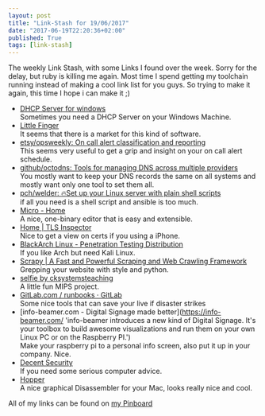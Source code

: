 ```yaml
---
layout: post
title: "Link-Stash for 19/06/2017"
date: "2017-06-19T22:20:36+02:00"
published: True
tags: [link-stash]
---
```


The weekly Link Stash, with some Links I found over the week. Sorry for the delay,
but ruby is killing me again. Most time I spend getting my toolchain running instead of making a
cool link list for you guys. So trying to make it again, this time I hope i can make it ;)

* [DHCP Server for windows](http://www.dhcpserver.de/cms/running_the_server/ 'A DHCP Server is a protocol server for TCP/IP networks that supplies IP addresses to other computers. DHCP Server for Windows also supports TFTP, DNS and HTTP protocol which makes a nice package for easy and simple to install networks e.g. for remote boot and other purposes. DHCP server runs on all Win32 capable Windows operating systems starting from Windows 95 to Windows 8.')   
Sometimes you need a DHCP Server on your Windows Machine.
* [Little Finger](http://avi.im/little-finger/ 'Little Finger is a set of simple server/client libraries which lets you add a backdoor to your Android/iOS app easily, with a single line of code. The project is based on this anonymous Quora answer. Say, you are a freelancer and often you must have had faced really bad clients who vanish without paying the money promised. Now, using Little Finger you can crash the app remotely if the client vanishes. And when you do receive money, you can make the app work as expected.')   
It seems that there is a market for this kind of software.
* [etsy/opsweekly: On call alert classification and reporting](https://github.com/etsy/opsweekly)   
This seems very useful to get a grip and insight on your on call alert schedule.
* [github/octodns: Tools for managing DNS across multiple providers](https://github.com/github/octodns/ 'Tools for managing DNS across multiple providers ')   
You mostly want to keep your DNS records the same on all systems and mostly want only one tool to set them all.
* [pch/welder: 🔥Set up your Linux server with plain shell scripts](https://github.com/pch/welder)   
if all you need is a shell script and ansible is too much.
* [Micro - Home](https://micro-editor.github.io/ 'a modern and intuitive terminal-based text editor')   
A nice, one-binary editor that is easy and extensible.
* [Home | TLS Inspector](https://tlsinspector.com/ 'With TLS Inspector you can be sure that the connection to your favourite website is secure from hackers & criminals.')   
Nice to get a view on certs if you using a iPhone.
* [BlackArch Linux - Penetration Testing Distribution](https://blackarch.org/ 'BlackArch Linux is an Arch Linux-based penetration testing distribution for penetration testers and security researchers.')   
If you like Arch but need Kali Linux.
* [Scrapy | A Fast and Powerful Scraping and Web Crawling Framework](https://scrapy.org/ 'An open source and collaborative framework for extracting the data you need from websites. In a fast, simple, yet extensible way.')   
Grepping your website with style and python.
* [selfie by cksystemsteaching](http://selfie.cs.uni-salzburg.at/ 'An educational software system of a tiny self-compiling C compiler, a tiny self-executing MIPS emulator, and a tiny self-hosting MIPS hypervisor.')   
A little fun MIPS project.
* [GitLab.com / runbooks · GitLab](https://gitlab.com/gitlab-com/runbooks 'Run books for the stressed on call')   
Some nice tools that can save your live if disaster strikes
* [info-beamer.com - Digital Signage made better](https://info-beamer.com/ 'info-beamer introduces a new kind of Digital Signage. It's your toolbox to build awesome visualizations and run them on your own Linux PC or on the Raspberry PI.')   
Make your raspberry pi to a personal info screen, also put it up in your company. Nice.
* [Decent Security](https://decentsecurity.com/ 'Computer security for everybody.')   
If you need some serious computer advice.
* [Hopper](https://www.hopperapp.com/ 'Hopper Disassembler, the reverse engineering tool that lets you disassemble, decompile and debug your applications.  ')   
A nice graphical Disassembler for your Mac, looks really nice and cool.

All of my links can be found on [my Pinboard](https://pinboard.in/u:sangyye/t:link-stash/ 'Sangyyes Pinboard: Link Stash' )
